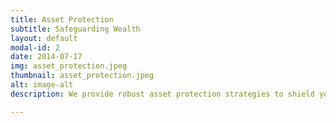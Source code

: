 ```yaml
---
title: Asset Protection
subtitle: Safeguarding Wealth
layout: default
modal-id: 2
date: 2014-07-17
img: asset_protection.jpeg
thumbnail: asset_protection.jpeg
alt: image-alt
description: We provide robust asset protection strategies to shield your wealth from litigation, creditors, and other vulnerabilities. Our approach is to create a secure structure for your investments, real estate, and other valuable assets, providing peace of mind and long-term stability.

---
```

